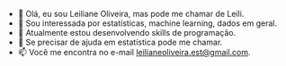 - 👋 Olá, eu sou Leiliane Oliveira, mas pode me chamar de Leili.
- 👀 Sou interessada por estatísticas, machine learning, dados em geral.
- 🌱 Atualmente estou desenvolvendo skills de programação.
- 💞️ Se precisar de ajuda em estatística pode me chamar.
- 📫 Você me encontra no e-mail leilianeoliveira.est@gmail.com.

<!---
Leiliane-Oliveira/Leiliane-Oliveira is a ✨ special ✨ repository because its `README.md` (this file) appears on your GitHub profile.
You can click the Preview link to take a look at your changes.
--->
